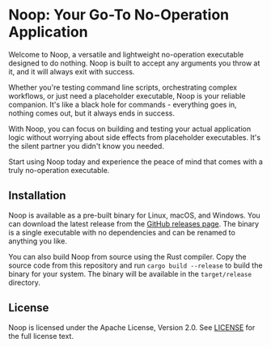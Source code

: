 # Noop: Your Go-To No-Operation Application

Welcome to Noop, a versatile and lightweight no-operation executable designed to do nothing. Noop is built to accept any arguments you throw at it, and it will always exit with success.

Whether you're testing command line scripts, orchestrating complex workflows, or just need a placeholder executable, Noop is your reliable companion. It's like a black hole for commands - everything goes in, nothing comes out, but it always ends in success.

With Noop, you can focus on building and testing your actual application logic without worrying about side effects from placeholder executables. It's the silent partner you didn't know you needed.

Start using Noop today and experience the peace of mind that comes with a truly no-operation executable.

## Installation

Noop is available as a pre-built binary for Linux, macOS, and Windows. You can download the latest release from the [GitHub releases page](https://github.com/jannekem/noop/releases). The binary is a single executable with no dependencies and can be renamed to anything you like.

You can also build Noop from source using the Rust compiler. Copy the source code from this repository and run `cargo build --release` to build the binary for your system. The binary will be available in the `target/release` directory.

## License

Noop is licensed under the Apache License, Version 2.0. See [LICENSE](LICENSE) for the full license text.
